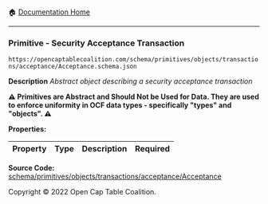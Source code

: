 :house: [Documentation Home](/README.md)

---

### Primitive - Security Acceptance Transaction

`https://opencaptablecoalition.com/schema/primitives/objects/transactions/acceptance/Acceptance.schema.json`

**Description** _Abstract object describing a security acceptance transaction_

**:warning: Primitives are Abstract and Should Not be Used for Data. They are used to enforce uniformity in OCF data types - specifically "types" and "objects". :warning:**

**Properties:**

| Property | Type | Description | Required |
| -------- | ---- | ----------- | -------- |

**Source Code:** [schema/primitives/objects/transactions/acceptance/Acceptance](/schema/primitives/objects/transactions/acceptance/Acceptance.schema.json)

Copyright © 2022 Open Cap Table Coalition.

